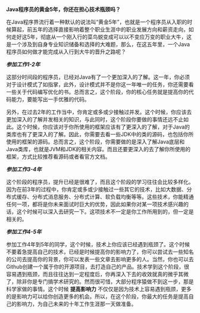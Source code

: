 **Java程序员的黄金5年，你还在担心技术瓶颈吗？**

在Java程序界流行着一种默认的说法叫“黄金5年”，也就是一个程序员从入职的时候算起，前五年的选择直接影响着整个职业生涯中的职业发展方向和薪资走向，如何走好这5年，彻底从一个刚入行的菜鸟蜕变成可以以不变应万变的职业大牛，这是一个涉及到自身专业知识储备和选择的大难题，那么，在这五年里，一个Java程序员如何做才能完成从入行到大牛的晋升之路呢？

***参加工作1-2年***

这部分时间段的程序员，已经对Java有了一个更加深入的了解。这一年，你必须对于设计模式了如指掌，此外，设计模式并不是你这一年唯一的任务，你还需要看一些关于代码编写优化的书。总而言之，这个阶段，你的核心任务就是提高你的代码能力，要能写出一手优雅的代码。

另外，在过去2年的工作当中，你肯定或多或少接触过并发。这个时候，你应该去更加深入的了解并发相关的知识，与此同时，这个阶段你要做的事情还远不止如此。这个时候，你应该对于你所使用的框架应该有了更深入的了解，对于Java的类库也有了更深入的了解。因此，你需要去看一些JDK中的类的源码，也包括你所使用的框架的源码。总而言之，这个阶段，你需要做的是深入了解Java底层和Java类库，也就是JVM和JDK的相关内容。而且还要更深入的去了解你所使用的框架，方式比较推荐看源码或者看官方文档。

***参加工作3-4年***

这个阶段的程序员，提升已经是很难了，而且这个阶段的学习往往会比较多样化。因为在前3年的过程中，你肯定或多或少接触过一些其它的技术，比如大数据、分布式缓存、分布式消息服务、分布式计算、软负载均衡等等。这些技术，你能精通任何一项，都将是你未来面试时巨大的优势，因此如果你对某一项技术感兴趣的话，这个时候可以深入去研究一下。这项技术不一定是你工作所用到的，但一定是相关的。

***参加工作4-5年***

参加工作4年到5年的同学，这个时候，技术上你应该已经遇到瓶颈了。这个时候不要着急提高自己的技术，已经是时候提高你的影响力了，你可以尝试去一些知名的公司去提高你的背景，你可以发表一些文章去影响更多的人。当然，你也可以去Github创建一个属于你的开源项目，去打造自己的产品。技术学到这个阶段，很容易遇到瓶颈，而且往往达到一定程度后，你再深入下去的收效就真的微乎其微了，除非你是专门搞学术研究的。然而很可惜，大部分程序猿做不到这一步，那是科学家做的事情。这个时候 **提高影响力** 不仅仅是因为技术上容易遇到瓶颈，更多的是影响力可以给你创造更多的机会。所以，在这个阶段，你最大的任务是提高自己的影响力，为自己未来的十年工作生涯那一天做准备。